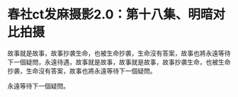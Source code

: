# 春社ct发麻摄影2.0：第十八集、明暗对比拍摄

故事就是故事，故事抄袭生命，也被生命抄袭，生命沒有答案，故事也將永遠等待下一個疑問，永遠待遇，故事就是故事，故事就是故事，故事抄袭生命，也被生命抄袭，生命沒有答案，故事也將永遠等待下一個疑問。

永遠等待下一個疑問。